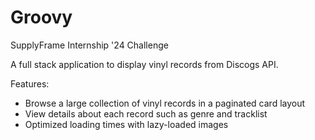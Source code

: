 # Groovy
SupplyFrame Internship '24 Challenge

A full stack application to display vinyl records from Discogs API. 

Features:
- Browse a large collection of vinyl records in a paginated card layout
- View details about each record such as genre and tracklist
- Optimized loading times with lazy-loaded images

